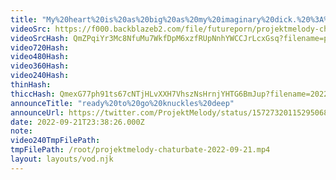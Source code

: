 ```yaml
---
title: "My%20heart%20is%20as%20big%20as%20my%20imaginary%20dick.%20%3A%29%20---%20pls%20follow"
videoSrc: https://f000.backblazeb2.com/file/futureporn/projektmelody-chaturbate-2022-09-21.mp4
videoSrcHash: QmZPqiYr3Mc8NfuMu7WkfDpM6xzfRUpNnhYWCCJrLcxGsq?filename=projektmelody-chaturbate-20220921T233826Z-source.mp4
video720Hash: 
video480Hash: 
video360Hash: 
video240Hash: 
thinHash: 
thiccHash: QmexG77ph91ts67cNTjHLvXXH7VhszNsHrnjYHTG6BmJup?filename=20220921T233826Z-thicc.jpg
announceTitle: "ready%20to%20go%20knuckles%20deep"
announceUrl: https://twitter.com/ProjektMelody/status/1572732011529506817
date: 2022-09-21T23:38:26.000Z
note: 
video240TmpFilePath: 
tmpFilePath: /root/projektmelody-chaturbate-2022-09-21.mp4
layout: layouts/vod.njk
---
```

